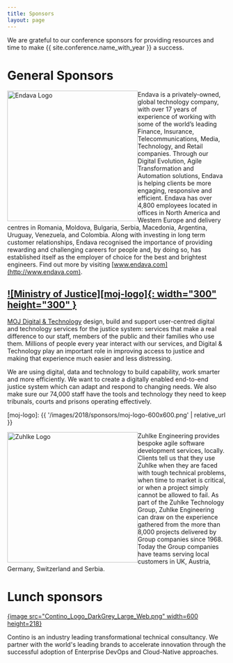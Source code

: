 ```yaml
---
title: Sponsors
layout: page
---
```


<p>We are grateful to our conference sponsors for providing resources and time to make {{ site.conference.name_with_year }} a success.</p>

<h1>General Sponsors</h1>

<img style="float:left;" src="{{ '/images/Endava_Logo.jpg' | relative_url }}" alt="Endava Logo" width="300" />

Endava is a privately-owned, global technology company, with over
17 years of experience of working with some of the world’s leading
Finance, Insurance, Telecommunications, Media, Technology, and
Retail companies. Through our Digital Evolution, Agile Transformation
and Automation solutions, Endava is helping clients be more engaging,
responsive and efficient. Endava has over 4,800 employees located
in offices in North America and Western Europe and delivery centres
in Romania, Moldova, Bulgaria, Serbia, Macedonia, Argentina, Uruguay,
Venezuela, and Colombia. Along with investing in long term customer
relationships, Endava recognised the importance of providing rewarding
and challenging careers for people and, by doing so, has established
itself as the employer of choice for the best and brightest
engineers. Find out more by visiting [www.endava.com](http://www.endava.com).

## [![Ministry of Justice][moj-logo]{: width="300" height="300" }][moj-blog]

[MOJ Digital & Technology][moj-blog] design, build and support
user-centred digital and technology services for the justice system:
services that make a real difference to our staff, members of the
public and their families who use them. Millions of people every year
interact with our services, and Digital & Technology play an important
role in improving access to justice and making that experience much
easier and less distressing.

We are using digital, data and technology to build capability, work
smarter and more efficiently. We want to create a digitally enabled
end-to-end justice system which can adapt and respond to changing
needs. We also make sure our 74,000 staff have the tools and technology
they need to keep tribunals, courts and prisons operating effectively.

[moj-blog]: https://mojdigital.blog.gov.uk
[moj-logo]: {{ '/images/2018/sponsors/moj-logo-600x600.png' | relative_url }}

<img style="float:left;" src="{{ '/images/Zuehlke_50Year_Logo_rgb.jpg' | relative_url }}" alt="Zuhlke Logo" width="300"/>

Zuhlke Engineering provides bespoke agile software development services, locally. Clients tell us that they use Zuhlke when they are faced with tough technical problems, when time to market is critical, or when a project simply cannot be allowed to fail.
As part of the Zuhlke Technology Group, Zuhlke Engineering can draw on the experience gathered from the more than 8,000 projects delivered by Group companies since 1968. Today the Group companies have teams serving local customers in UK, Austria, Germany, Switzerland and Serbia.


<h1>Lunch sponsors</h1>

<a href="https://www.contino.io" title="Contino">{image src="Contino_Logo_DarkGrey_Large_Web.png" width=600 height=218}
</a>
<p>Contino is an industry leading transformational technical consultancy. We partner with the world's leading brands to accelerate innovation through the successful adoption of Enterprise DevOps and Cloud-Native approaches.</p>

<br/>
